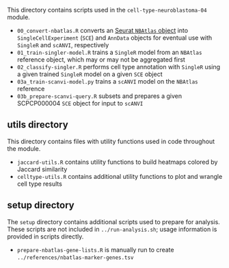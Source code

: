 This directory contains scripts used in the `cell-type-neuroblastoma-04` module.

* `00_convert-nbatlas.R` converts an [Seurat `NBAtlas` object](https://data.mendeley.com/datasets/yhcf6787yp/3) into `SingleCellExperiment` (`SCE`) and `AnnData` objects for eventual use with `SingleR` and `scANVI`, respectively
* `01_train-singler-model.R` trains a `SingleR` model from an `NBAtlas` reference object, which may or may not be aggregated first
* `02_classify-singler.R` performs cell type annotation with `SingleR` using a given trained `SingleR` model on a given `SCE` object
* `03a_train-scanvi-model.py` trains a `scANVI` model on the `NBAtlas` reference
* `03b_prepare-scanvi-query.R` subsets and prepares a given SCPCP000004 `SCE` object for input to `scANVI`

## utils directory

This directory contains files with utility functions used in code throughout the module.

* `jaccard-utils.R` contains utility functions to build heatmaps colored by Jaccard similarity
* `celltype-utils.R` contains additional utility functions to plot and wrangle cell type results


## setup directory

The `setup` directory contains additional scripts used to prepare for analysis.
These scripts are not included in `../run-analysis.sh`; usage information is provided in scripts directly.

* `prepare-nbatlas-gene-lists.R` is manually run to create `../references/nbatlas-marker-genes.tsv`
